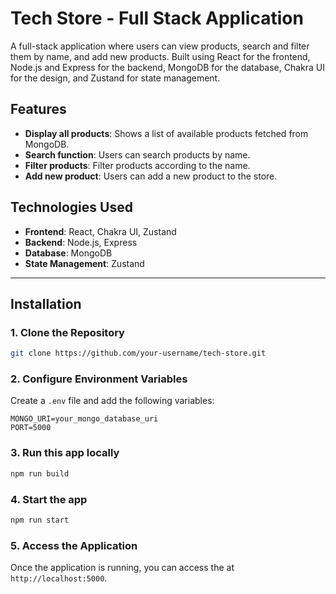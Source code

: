 # Tech Store - Full Stack Application

A full-stack application where users can view products, search and filter them by name, and add new products. Built using React for the frontend, Node.js and Express for the backend, MongoDB for the database, Chakra UI for the design, and Zustand for state management.

## Features
- **Display all products**: Shows a list of available products fetched from MongoDB.
- **Search function**: Users can search products by name.
- **Filter products**: Filter products according to the name.
- **Add new product**: Users can add a new product to the store.

## Technologies Used
- **Frontend**: React, Chakra UI, Zustand
- **Backend**: Node.js, Express
- **Database**: MongoDB
- **State Management**: Zustand
---

## Installation

### 1. Clone the Repository
```bash
git clone https://github.com/your-username/tech-store.git
```

### 2. Configure Environment Variables

Create a `.env` file and add the following variables:
```
MONGO_URI=your_mongo_database_uri
PORT=5000
```

### 3. Run this app locally

```bash
npm run build
```

### 4. Start the app

```bash
npm run start
```

### 5. Access the Application
Once the application is running, you can access the at `http://localhost:5000`.
